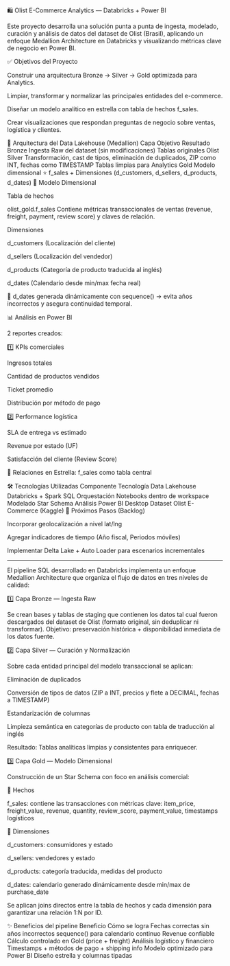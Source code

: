 🛍️ Olist E-Commerce Analytics — Databricks + Power BI

Este proyecto desarrolla una solución punta a punta de ingesta, modelado, curación y análisis de datos del dataset de Olist (Brasil), aplicando un enfoque Medallion Architecture en Databricks y visualizando métricas clave de negocio en Power BI.

✅ Objetivos del Proyecto

Construir una arquitectura Bronze → Silver → Gold optimizada para Analytics.

Limpiar, transformar y normalizar las principales entidades del e-commerce.

Diseñar un modelo analítico en estrella con tabla de hechos f_sales.

Crear visualizaciones que respondan preguntas de negocio sobre ventas, logística y clientes.

🧱 Arquitectura del Data Lakehouse (Medallion)
Capa	Objetivo	Resultado
Bronze	Ingesta Raw del dataset (sin modificaciones)	Tablas originales Olist
Silver	Transformación, cast de tipos, eliminación de duplicados, ZIP como INT, fechas como TIMESTAMP	Tablas limpias para Analytics
Gold	Modelo dimensional	⭐ f_sales + Dimensiones (d_customers, d_sellers, d_products, d_dates)
🧩 Modelo Dimensional

Tabla de hechos

olist_gold.f_sales
Contiene métricas transaccionales de ventas (revenue, freight, payment, review score) y claves de relación.

Dimensiones

d_customers (Localización del cliente)

d_sellers (Localización del vendedor)

d_products (Categoría de producto traducida al inglés)

d_dates (Calendario desde min/max fecha real)

📌 d_dates generada dinámicamente con sequence() → evita años incorrectos y asegura continuidad temporal.

📊 Análisis en Power BI

2 reportes creados:

1️⃣ KPIs comerciales

Ingresos totales

Cantidad de productos vendidos

Ticket promedio

Distribución por método de pago

2️⃣ Performance logística

SLA de entrega vs estimado

Revenue por estado (UF)

Satisfacción del cliente (Review Score)

📍 Relaciones en Estrella: f_sales como tabla central

🛠️ Tecnologías Utilizadas
Componente	Tecnología
Data Lakehouse	Databricks + Spark SQL
Orquestación	Notebooks dentro de workspace
Modelado	Star Schema
Análisis	Power BI Desktop
Dataset	Olist E-Commerce (Kaggle)
🚀 Próximos Pasos (Backlog)

Incorporar geolocalización a nivel lat/lng

Agregar indicadores de tiempo (Año fiscal, Periodos móviles)

Implementar Delta Lake + Auto Loader para escenarios incrementales


--------------------------


El pipeline SQL desarrollado en Databricks implementa un enfoque Medallion Architecture que organiza el flujo de datos en tres niveles de calidad:

1️⃣ Capa Bronze — Ingesta Raw

Se crean bases y tablas de staging que contienen los datos tal cual fueron descargados del dataset de Olist (formato original, sin deduplicar ni transformar).
Objetivo: preservación histórica + disponibilidad inmediata de los datos fuente.

2️⃣ Capa Silver — Curación y Normalización

Sobre cada entidad principal del modelo transaccional se aplican:

Eliminación de duplicados

Conversión de tipos de datos (ZIP a INT, precios y flete a DECIMAL, fechas a TIMESTAMP)

Estandarización de columnas

Limpieza semántica en categorías de producto con tabla de traducción al inglés

Resultado: Tablas analíticas limpias y consistentes para enriquecer.

3️⃣ Capa Gold — Modelo Dimensional

Construcción de un Star Schema con foco en análisis comercial:

📌 Hechos

f_sales: contiene las transacciones con métricas clave:
item_price, freight_value, revenue, quantity, review_score, payment_value, timestamps logísticos

📌 Dimensiones

d_customers: consumidores y estado

d_sellers: vendedores y estado

d_products: categoría traducida, medidas del producto

d_dates: calendario generado dinámicamente desde min/max de purchase_date

Se aplican joins directos entre la tabla de hechos y cada dimensión para garantizar una relación 1:N por ID.

✨ Beneficios del pipeline
Beneficio	Cómo se logra
Fechas correctas sin años incorrectos	sequence() para calendario continuo
Revenue confiable	Cálculo controlado en Gold (price + freight)
Análisis logístico y financiero	Timestamps + métodos de pago + shipping info
Modelo optimizado para Power BI	Diseño estrella y columnas tipadas
